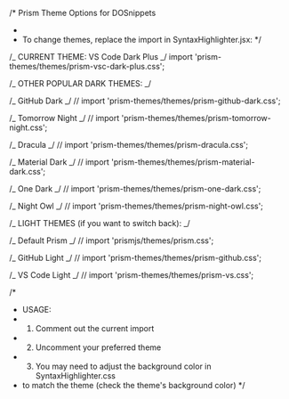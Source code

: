 /\* Prism Theme Options for DOSnippets

-
- To change themes, replace the import in SyntaxHighlighter.jsx:
  \*/

/_ CURRENT THEME: VS Code Dark Plus _/
import 'prism-themes/themes/prism-vsc-dark-plus.css';

/_ OTHER POPULAR DARK THEMES: _/

/_ GitHub Dark _/
// import 'prism-themes/themes/prism-github-dark.css';

/_ Tomorrow Night _/
// import 'prism-themes/themes/prism-tomorrow-night.css';

/_ Dracula _/
// import 'prism-themes/themes/prism-dracula.css';

/_ Material Dark _/
// import 'prism-themes/themes/prism-material-dark.css';

/_ One Dark _/
// import 'prism-themes/themes/prism-one-dark.css';

/_ Night Owl _/
// import 'prism-themes/themes/prism-night-owl.css';

/_ LIGHT THEMES (if you want to switch back): _/

/_ Default Prism _/
// import 'prismjs/themes/prism.css';

/_ GitHub Light _/
// import 'prism-themes/themes/prism-github.css';

/_ VS Code Light _/
// import 'prism-themes/themes/prism-vs.css';

/\*

- USAGE:
- 1.  Comment out the current import
- 2.  Uncomment your preferred theme
- 3.  You may need to adjust the background color in SyntaxHighlighter.css
- to match the theme (check the theme's background color)
  \*/
